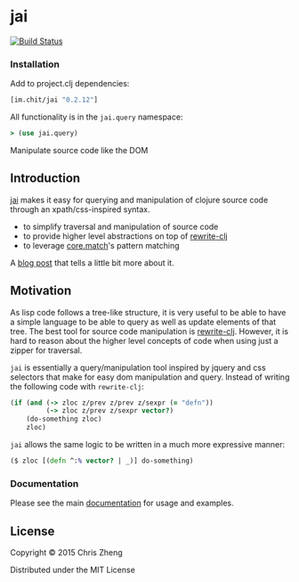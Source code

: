 # jai

[![Build Status](https://travis-ci.org/zcaudate/jai.png?branch=master)](https://travis-ci.org/zcaudate/jai)

### Installation

Add to project.clj dependencies:

```clojure
[im.chit/jai "0.2.12"]
```

All functionality is in the `jai.query` namespace:

```clojure
> (use jai.query)
```

Manipulate source code like the DOM
## Introduction
[jai](https://github.com/zcaudate/jai) makes it easy for querying and manipulation of clojure source code through an xpath/css-inspired syntax.

 - to simplify traversal and manipulation of source code
 - to provide higher level abstractions on top of [rewrite-clj](https://github.com/xsc/rewrite-clj)
 - to leverage [core.match](https://github.com/clojure/core.match)'s pattern matching

A [blog post](http://z.caudate.me/manipulate-source-code-like-the-dom/) that tells a little bit more about it.

## Motivation

As lisp code follows a tree-like structure, it is very useful to be able to have a simple language to be able to query as well as update elements of that tree. The best tool for source code manipulation is [rewrite-clj](https://www.github.com/xsc/rewrite-clj). However, it is hard to reason about the higher level concepts of code when using just a zipper for traversal.

`jai` is essentially a query/manipulation tool inspired by jquery and css selectors that make for easy dom manipulation and query. Instead of writing the following code with `rewrite-clj`:

```clojure
(if (and (-> zloc z/prev z/prev z/sexpr (= "defn"))
         (-> zloc z/prev z/sexpr vector?)
    (do-something zloc)
    zloc)
```

`jai` allows the same logic to be written in a much more expressive manner:

```clojure
($ zloc [(defn ^:% vector? | _)] do-something)
```

### Documentation

Please see the main [documentation](http://docs.caudate.me/jai) for usage and examples.

## License

Copyright © 2015 Chris Zheng

Distributed under the MIT License
